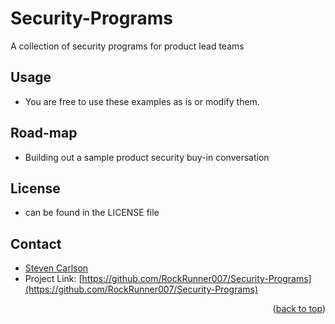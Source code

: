 # Security-Programs
A collection of security programs for product lead teams

<!-- USAGE EXAMPLES -->
## Usage
- You are free to use these examples as is or modify them.

<!-- ROADMAP -->
## Road-map
- Building out a sample product security buy-in conversation

<!-- LICENSE -->
## License
- can be found in the LICENSE file

<!-- CONTACT -->
## Contact
- [Steven Carlson](https://www.linkedin.com/in/stevenmatthewcarlson/)
- Project Link: [https://github.com/RockRunner007/Security-Programs](https://github.com/RockRunner007/Security-Programs)

<p align="right">(<a href="#readme-top">back to top</a>)</p>
